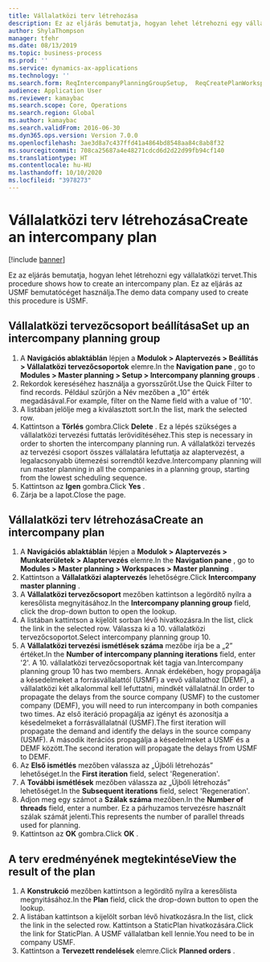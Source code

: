 ```yaml
---
title: Vállalatközi terv létrehozása
description: Ez az eljárás bemutatja, hogyan lehet létrehozni egy vállalatközi tervet.
author: ShylaThompson
manager: tfehr
ms.date: 08/13/2019
ms.topic: business-process
ms.prod: ''
ms.service: dynamics-ax-applications
ms.technology: ''
ms.search.form: ReqIntercompanyPlanningGroupSetup,  ReqCreatePlanWorkspace
audience: Application User
ms.reviewer: kamaybac
ms.search.scope: Core, Operations
ms.search.region: Global
ms.author: kamaybac
ms.search.validFrom: 2016-06-30
ms.dyn365.ops.version: Version 7.0.0
ms.openlocfilehash: 3ae3d8a7c437ffd41a4864bd8548aa84c8ab8f32
ms.sourcegitcommit: 708ca25687a4e48271cdcd6d2d22d99fb94cf140
ms.translationtype: HT
ms.contentlocale: hu-HU
ms.lasthandoff: 10/10/2020
ms.locfileid: "3978273"
---
```

# <a name="create-an-intercompany-plan"></a><span data-ttu-id="cda42-103">Vállalatközi terv létrehozása</span><span class="sxs-lookup"><span data-stu-id="cda42-103">Create an intercompany plan</span></span>

[!include [banner](../../includes/banner.md)]

<span data-ttu-id="cda42-104">Ez az eljárás bemutatja, hogyan lehet létrehozni egy vállalatközi tervet.</span><span class="sxs-lookup"><span data-stu-id="cda42-104">This procedure shows how to create an intercompany plan.</span></span> <span data-ttu-id="cda42-105">Ez az eljárás az USMF bemutatócéget használja.</span><span class="sxs-lookup"><span data-stu-id="cda42-105">The demo data company used to create this procedure is USMF.</span></span>


## <a name="set-up-an-intercompany-planning-group"></a><span data-ttu-id="cda42-106">Vállalatközi tervezőcsoport beállítása</span><span class="sxs-lookup"><span data-stu-id="cda42-106">Set up an intercompany planning group</span></span> 
1. <span data-ttu-id="cda42-107">A **Navigációs ablaktáblán** lépjen a **Modulok > Alaptervezés > Beállítás > Vállalatközi tervezőcsoportok** elemre.</span><span class="sxs-lookup"><span data-stu-id="cda42-107">In the **Navigation pane** , go to **Modules > Master planning > Setup > Intercompany planning groups** .</span></span> 
2. <span data-ttu-id="cda42-108">Rekordok kereséséhez használja a gyorsszűrőt.</span><span class="sxs-lookup"><span data-stu-id="cda42-108">Use the Quick Filter to find records.</span></span> <span data-ttu-id="cda42-109">Például szűrjön a Név mezőben a „10” érték megadásával.</span><span class="sxs-lookup"><span data-stu-id="cda42-109">For example, filter on the Name field with a value of '10'.</span></span>
3. <span data-ttu-id="cda42-110">A listában jelölje meg a kiválasztott sort.</span><span class="sxs-lookup"><span data-stu-id="cda42-110">In the list, mark the selected row.</span></span>
4. <span data-ttu-id="cda42-111">Kattintson a **Törlés** gombra.</span><span class="sxs-lookup"><span data-stu-id="cda42-111">Click **Delete** .</span></span> <span data-ttu-id="cda42-112">Ez a lépés szükséges a vállalatközi tervezési futtatás lerövidítéséhez.</span><span class="sxs-lookup"><span data-stu-id="cda42-112">This step is necessary in order to shorten the intercompany planning run.</span></span>   <span data-ttu-id="cda42-113">A vállalatközi tervezés az tervezési csoport összes vállalatára lefuttatja az alaptervezést, a legalacsonyabb ütemezési sorrendtől kezdve.</span><span class="sxs-lookup"><span data-stu-id="cda42-113">Intercompany planning will run master planning in all the companies in a planning group, starting from the lowest scheduling sequence.</span></span>  
5. <span data-ttu-id="cda42-114">Kattintson az **Igen** gombra.</span><span class="sxs-lookup"><span data-stu-id="cda42-114">Click **Yes** .</span></span>
6. <span data-ttu-id="cda42-115">Zárja be a lapot.</span><span class="sxs-lookup"><span data-stu-id="cda42-115">Close the page.</span></span>

## <a name="create-an-intercompany-plan"></a><span data-ttu-id="cda42-116">Vállalatközi terv létrehozása</span><span class="sxs-lookup"><span data-stu-id="cda42-116">Create an intercompany plan</span></span>
1. <span data-ttu-id="cda42-117">A **Navigációs ablaktáblán** lépjen a **Modulok > Alaptervezés > Munkaterületek > Alaptervezés** elemre.</span><span class="sxs-lookup"><span data-stu-id="cda42-117">In the **Navigation pane** , go to **Modules > Master planning > Workspaces > Master planning** .</span></span>
2. <span data-ttu-id="cda42-118">Kattintson a **Vállalatközi alaptervezés** lehetőségre.</span><span class="sxs-lookup"><span data-stu-id="cda42-118">Click **Intercompany master planning** .</span></span>  
3. <span data-ttu-id="cda42-119">A **Vállalatközi tervezőcsoport** mezőben kattintson a legördítő nyílra a keresőlista megnyitásához.</span><span class="sxs-lookup"><span data-stu-id="cda42-119">In the **Intercompany planning group** field, click the drop-down button to open the lookup.</span></span>
4. <span data-ttu-id="cda42-120">A listában kattintson a kijelölt sorban lévő hivatkozásra.</span><span class="sxs-lookup"><span data-stu-id="cda42-120">In the list, click the link in the selected row.</span></span> <span data-ttu-id="cda42-121">Válassza ki a 10. vállalatközi tervezőcsoportot.</span><span class="sxs-lookup"><span data-stu-id="cda42-121">Select intercompany planning group 10.</span></span>  
5. <span data-ttu-id="cda42-122">A **Vállalatközi tervezési ismétlések száma** mezőbe írja be a „2” értéket.</span><span class="sxs-lookup"><span data-stu-id="cda42-122">In the **Number of intercompany planning iterations** field, enter '2'.</span></span> <span data-ttu-id="cda42-123">A 10. vállalatközi tervezőcsoportnak két tagja van.</span><span class="sxs-lookup"><span data-stu-id="cda42-123">Intercompany planning group 10 has two members.</span></span> <span data-ttu-id="cda42-124">Annak érdekében, hogy propagálja a késedelmeket a forrásvállalattól (USMF) a vevő vállalathoz (DEMF), a vállalatközi két alkalommal kell lefuttatni, mindkét vállalatnál.</span><span class="sxs-lookup"><span data-stu-id="cda42-124">In order to propagate the delays from the source company (USMF) to the customer company (DEMF), you will need to run intercompany in both companies two times.</span></span> <span data-ttu-id="cda42-125">Az első iteráció propagálja az igényt és azonosítja a késedelmeket a forrásvállalatnál (USMF).</span><span class="sxs-lookup"><span data-stu-id="cda42-125">The first iteration will propagate the demand and identify the delays in the source company (USMF).</span></span> <span data-ttu-id="cda42-126">A második iterációs propagálja a késedelmeket a USMF és a DEMF között.</span><span class="sxs-lookup"><span data-stu-id="cda42-126">The second iteration will propagate the delays from USMF to DEMF.</span></span>  
6. <span data-ttu-id="cda42-127">Az **Első ismétlés** mezőben válassza az „Újbóli létrehozás” lehetőséget.</span><span class="sxs-lookup"><span data-stu-id="cda42-127">In the **First iteration** field, select 'Regeneration'.</span></span>
7. <span data-ttu-id="cda42-128">A **További ismétlések** mezőben válassza az „Újbóli létrehozás” lehetőséget.</span><span class="sxs-lookup"><span data-stu-id="cda42-128">In the **Subsequent iterations** field, select 'Regeneration'.</span></span>
8. <span data-ttu-id="cda42-129">Adjon meg egy számot a **Szálak száma** mezőben.</span><span class="sxs-lookup"><span data-stu-id="cda42-129">In the **Number of threads** field, enter a number.</span></span> <span data-ttu-id="cda42-130">Ez a párhuzamos tervezésre használt szálak számát jelenti.</span><span class="sxs-lookup"><span data-stu-id="cda42-130">This represents the number of parallel threads used for planning.</span></span>  
9. <span data-ttu-id="cda42-131">Kattintson az **OK** gombra.</span><span class="sxs-lookup"><span data-stu-id="cda42-131">Click **OK** .</span></span>

## <a name="view-the-result-of-the-plan"></a><span data-ttu-id="cda42-132">A terv eredményének megtekintése</span><span class="sxs-lookup"><span data-stu-id="cda42-132">View the result of the plan</span></span>
1. <span data-ttu-id="cda42-133">A **Konstrukció** mezőben kattintson a legördítő nyílra a keresőlista megnyitásához.</span><span class="sxs-lookup"><span data-stu-id="cda42-133">In the **Plan** field, click the drop-down button to open the lookup.</span></span>
2. <span data-ttu-id="cda42-134">A listában kattintson a kijelölt sorban lévő hivatkozásra.</span><span class="sxs-lookup"><span data-stu-id="cda42-134">In the list, click the link in the selected row.</span></span> <span data-ttu-id="cda42-135">Kattintson a StaticPlan hivatkozására.</span><span class="sxs-lookup"><span data-stu-id="cda42-135">Click the link for StaticPlan.</span></span> <span data-ttu-id="cda42-136">A USMF vállalatban kell lennie.</span><span class="sxs-lookup"><span data-stu-id="cda42-136">You need to be in company USMF.</span></span>  
3. <span data-ttu-id="cda42-137">Kattintson a **Tervezett rendelések** elemre.</span><span class="sxs-lookup"><span data-stu-id="cda42-137">Click **Planned orders** .</span></span>

